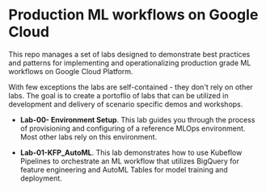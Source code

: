 # Production ML workflows on Google Cloud

This repo manages a set of labs designed to demonstrate best practices and patterns for implementing and operationalizing production grade ML workflows on Google Cloud Platform.

With few exceptions the labs are self-contained - they don't rely on other labs. The goal is to create a portoflio of labs that can be utilized in development and delivery of scenario specific demos and workshops. 

- **Lab-00- Environment Setup**. This lab guides you through the process of provisioning and configuring of a reference MLOps environment. Most other labs rely on this environment. 

- **Lab-01-KFP_AutoML**. This lab demonstrates how to use Kubeflow Pipelines to orchestrate an ML workflow that utilizes BigQuery for feature engineering and AutoML Tables for model training and deployment.


